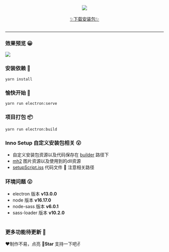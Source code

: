 &emsp;
&emsp;
<div align="center" >
  <img src="https://files.catbox.moe/yb4s71.png" />
</div>
&emsp;
<div align="center" >
  <a href="https://github.com/Lfzzz/banzhouRecorder/blob/master/builder/%E4%BC%B4%E8%88%9F%E5%BD%95%E5%B1%8Fv1.0.exe">✨下载安装包✨</a>
</div>
&emsp;

***

### 效果预览 😀
![](https://github.com/Lfzzz/banzhouRecorder/blob/master/README/pre.gif)

### 安装依赖 🔑

```
yarn install
```

### 愉快开始 🎉

```
yarn run electron:serve
```

### 项目打包 📦

```
yarn run electron:build
```

### Inno Setup 自定义安装包相关 😮
- 自定义安装包资源以及代码保存在 [builder](https://github.com/Lfzzz/banzhouRecorder/tree/master/builder) 路径下
- [mh2](https://github.com/Lfzzz/banzhouRecorder/tree/master/builder/mh2) 图片资源以及使用到的dll资源
- [setupScript.iss](https://github.com/Lfzzz/banzhouRecorder/blob/master/builder/setupScript.iss) 代码文件 😬 注意相关路径



### 环境问题 😮

- electron 版本 **v13.0.0**
- node 版本 **v16.17.0**  
- node-sass 版本 **v6.0.1**
- sass-loader 版本 **v10.2.0**
<h1></h1>

### 更多功能待更新 💫

❤️制作不易，点亮 🌟**Star** 支持一下吧✌

